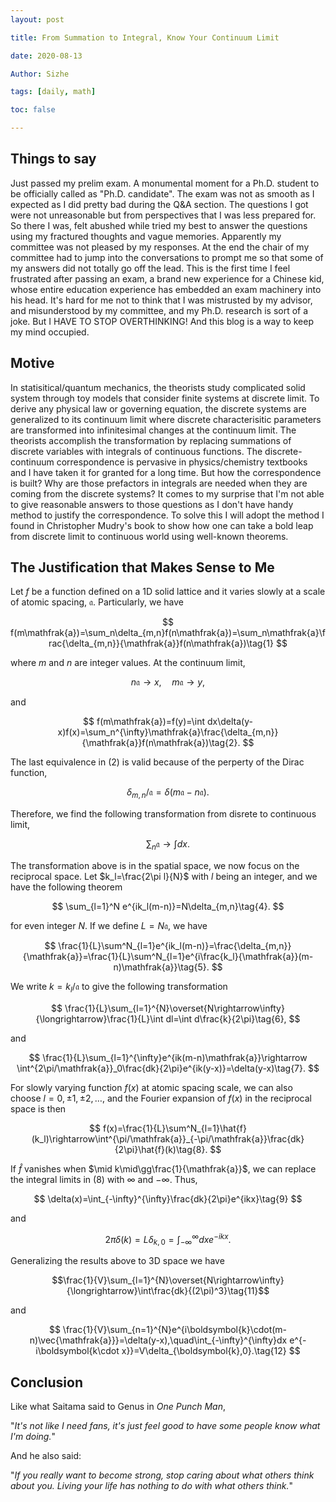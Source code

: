 ```yaml
---
layout: post

title: From Summation to Integral, Know Your Continuum Limit

date: 2020-08-13

Author: Sizhe

tags: [daily, math]

toc: false

---
```


## Things to say

Just passed my prelim exam. A monumental moment for a Ph.D. student to be officially called as "Ph.D. candidate". The exam was not as smooth as I expected as I did pretty bad during the Q&A section. The questions I got were not unreasonable but from perspectives that I was less prepared for. So there I was, felt abushed while tried my best to answer the questions using my fractured thoughts and vague memories. Apparently my committee was not pleased by my responses. At the end the chair of my committee had to jump into the conversations to prompt me so that some of my answers did not totally go off the lead. This is the first time I feel frustrated after passing an exam, a brand new experience for a Chinese kid, whose entire education experience has embedded an exam machinery into his head. It's hard for me not to think that I was mistrusted by my advisor, and misunderstood by my committee, and my Ph.D. research is sort of a joke. But I HAVE TO STOP OVERTHINKING! And this blog is a way to keep my mind occupied.

## Motive

In statisitical/quantum mechanics, the theorists study complicated solid system through toy models that consider finite systems at discrete limit. To derive any physical law or governing equation, the discrete systems are generalized to its continuum limit where discrete characterisitic parameters are transformed into infinitesimal changes at the continuum limit. The theorists accomplish the transformation by replacing summations of discrete variables with integrals of continuous functions. The discrete-continuum correspondence is pervasive in physics/chemistry textbooks and I have taken it for granted for a long time. But how the correspondence is built? Why are those prefactors in integrals are needed when they are coming from the discrete systems? It comes to my surprise that I'm not able to give reasonable answers to those questions as I don't have handy method to justify the correspondence. To solve this I will adopt the method I found in Christopher Mudry's book to show how one can take a bold leap from discrete limit to continuous world using well-known theorems.

## The Justification that Makes Sense to Me
Let $f$ be a function defined on a 1D solid lattice and it varies slowly at a scale of atomic spacing, $\mathfrak{a}$. Particularly, we have

$$
f(m\mathfrak{a})=\sum_n\delta_{m,n}f(n\mathfrak{a})=\sum_n\mathfrak{a}\frac{\delta_{m,n}}{\mathfrak{a}}f(n\mathfrak{a})\tag{1}
$$

where $m$ and $n$ are integer values. At the continuum limit,

$$
n\mathfrak{a}\rightarrow x,\quad m\mathfrak{a}\rightarrow y,
$$

and

$$
f(m\mathfrak{a})=f(y)=\int dx\delta(y-x)f(x)=\sum_n^{\infty}\mathfrak{a}\frac{\delta_{m,n}}{\mathfrak{a}}f(n\mathfrak{a})\tag{2}.
$$

The last equivalence in (2) is valid because of the perperty of the Dirac function,

$$
\delta_{m,n}/\mathfrak{a}=\delta(m\mathfrak{a}-n\mathfrak{a}).
$$

Therefore, we find the following transformation from disrete to continuous limit,

$$
\sum_n\mathfrak{a}\rightarrow\int dx\tag{3}.
$$

The transformation above is in the spatial space, we now focus on the reciprocal space. Let $k_l=\frac{2\pi l}{N}$ with $l$ being an integer, and we have the following theorem

$$
\sum_{l=1}^N e^{ik_l(m-n)}=N\delta_{m,n}\tag{4}.
$$

for even integer $N$. If we define $L=N\mathfrak{a}$, we have

$$
\frac{1}{L}\sum^N_{l=1}e^{ik_l(m-n)}=\frac{\delta_{m,n}}{\mathfrak{a}}=\frac{1}{L}\sum^N_{l=1}e^{i\frac{k_l}{\mathfrak{a}}(m-n)\mathfrak{a}}\tag{5}.
$$

We write $k=k_l/\mathfrak{a}$ to give the following transformation

$$
\frac{1}{L}\sum_{l=1}^{N}\overset{N\rightarrow\infty}{\longrightarrow}\frac{1}{L}\int dl=\int d\frac{k}{2\pi}\tag{6},
$$

and

$$
\frac{1}{L}\sum_{l=1}^{\infty}e^{ik(m-n)\mathfrak{a}}\rightarrow \int^{2\pi/\mathfrak{a}}_0\frac{dk}{2\pi}e^{ik(y-x)}=\delta(y-x)\tag{7}.
$$

For slowly varying function $f(x)$ at atomic spacing scale, we can also choose $l=0,\pm1,\pm2,\dots$, and the Fourier expansion of $f(x)$ in the reciprocal space is then

$$
f(x)=\frac{1}{L}\sum^N_{l=1}\hat{f}(k_l)\rightarrow\int^{\pi/\mathfrak{a}}_{-\pi/\mathfrak{a}}\frac{dk}{2\pi}\hat{f}(k)\tag{8}.
$$

If $\hat{f}$ vanishes when $\mid k\mid\gg\frac{1}{\mathfrak{a}}$, we can replace the integral limits in (8) with $\infty$ and $-\infty$. Thus,

$$
\delta(x)=\int_{-\infty}^{\infty}\frac{dk}{2\pi}e^{ikx}\tag{9}
$$

and 

$$
2\pi\delta(k)=L\delta_{k,0}=\int^{\infty}_{-\infty}dxe^{-ikx}\tag{10}.
$$

Generalizing the results above to 3D space we have

$$\frac{1}{V}\sum_{l=1}^{N}\overset{N\rightarrow\infty}{\longrightarrow}\int\frac{dk}{(2\pi)^3}\tag{11}$$

and 

$$
\frac{1}{V}\sum_{n=1}^{N}e^{i\boldsymbol{k}\cdot(m-n)\vec{\mathfrak{a}}}=\delta(y-x),\quad\int_{-\infty}^{\infty}dx e^{-i\boldsymbol{k\cdot x}}=V\delta_{\boldsymbol{k},0}.\tag{12}
$$

## Conclusion

Like what Saitama said to Genus in *One Punch Man*,

"*It's not like I need fans, it's just feel good to have some people know what I'm doing.*"

And he also said:

"*If you really want to become strong, stop caring about what others think about you. Living your life has nothing to do with what others think.*"